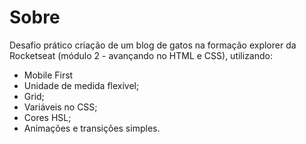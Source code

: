 # Sobre
Desafio prático criação de um blog de gatos na formação explorer da Rocketseat (módulo 2 - avançando no HTML e CSS), utilizando:
- Mobile First
- Unidade de medida flexível;
- Grid;
- Variáveis no CSS;
- Cores HSL;
- Animações e transições simples.
